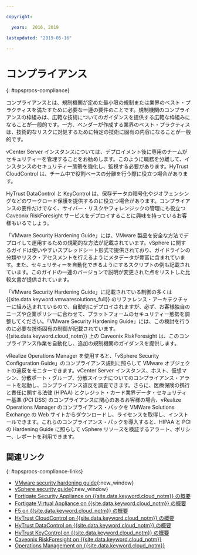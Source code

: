 ```yaml
---

copyright:

  years:  2016, 2019

lastupdated: "2019-05-16"

---
```


# コンプライアンス
{: #opsprocs-compliance}

コンプライアンスとは、規制機関が定めた最小限の規制または業界のベスト・プラクティスを満たすために必要な一連の要件のことです。規制機関のコンプライアンスの枠組みは、広範な技術についてのガイダンスを提供する広範な枠組みになることが一般的です。一方、ベンダーが作成する業界のベスト・プラクティスは、技術的なリスクに対処するために特定の技術に固有の内容になることが一般的です。

vCenter Server インスタンスについては、デプロイメント後に専用のチームがセキュリティーを管理することをお勧めします。このように職務を分離して、インスタンスのセキュリティー態勢を強化し、監視する必要があります。HyTrust CloudControl は、チーム中で役割ベースの分離を行う際に役立つ場合があります。

HyTrust DataControl と KeyControl は、保存データの暗号化やジオフェンシングなどのワークロード保護を提供するのに役立つ場合があります。コンプライアンスの要件だけでなく、サイバー・リスクやフォレンジックの管理にも役立つ Caveonix RiskForesight サービスをデプロイすることに興味を持っているお客様もいるでしょう。

「VMware Security Hardening Guide」には、VMware 製品を安全な方法でデプロイして運用するための規範的な方法が記載されています。vSphere に関するガイドは使いやすいスプレッドシート形式で提供されており、ガイドラインの分類やリスク・アセスメントを行えるようにメタデータが豊富に含まれています。また、セキュリティーを自動化できるようにするスクリプトの例も記載されています。このガイドの一連のバージョンで説明が変更された点をリストした比較文書が提供されています。

「VMware Security Hardening Guide」に記載されている制御の多くは {{site.data.keyword.vmwaresolutions_full}} のリファレンス・アーキテクチャーに組み込まれているので、自動的にデプロイされますが、必ず、お客様独自のニーズや企業ポリシーに合わせて、プラットフォームのセキュリティー態勢を調整してください。「VMware Security Hardening Guide」には、この検討を行うのに必要な技術固有の制御が記載されています。{{site.data.keyword.cloud_notm}} 上の Caveonix RiskForesight は、このコンプライアンス作業を自動化し、追加の規制機関のガイダンスを提供します。

vRealize Operations Manager を使用すると、「vSphere Security Configuration Guide」のコンプライアンス規則に照らして VMware オブジェクトの違反をモニターできます。vCenter Server インスタンス、ホスト、仮想マシン、分散ポート・グループ、分散スイッチについてのコンプライアンス・アラートを起動し、コンプライアンス違反を調査できます。さらに、医療保険の携行と責任に関する法律 (HIPAA) とクレジット・カード業界データ・セキュリティー基準 (PCI DSS) のコンプライアンスに関心のあるお客様の場合、vRealize Operations Manager のコンプライアンス・パックを VMWare Solutions Exchange の Web サイトからダウンロードし、ライセンスを取得し、インストールできます。これらのコンプライアンス・パックを導入すると、HIPAA と PCI の Hardening Guide に照らして vSphere リソースを検証するアラート、ポリシー、レポートを利用できます。


## 関連リンク
{: #opsprocs-compliance-links}

* [VMware security hardening guide](https://www.vmware.com/uk/security/hardening-guides.html){:new_window}
* [vSphere security guide](https://docs.vmware.com/en/VMware-vSphere/6.7/vsphere-esxi-vcenter-server-67-security-guide.pdf){:new_window}
* [Fortigate Security Appliance on {{site.data.keyword.cloud_notm}} の概要](/docs/services/vmwaresolutions/archiref/solution?topic=vmware-solutions-fsa_considerations#fsa_considerations)
* [Fortigate Virtual Appliance on {{site.data.keyword.cloud_notm}} の概要](/docs/services/vmwaresolutions/archiref/solution?topic=vmware-solutions-fortinetvm_considerations#fortinetvm_considerations)
* [F5 on {{site.data.keyword.cloud_notm}} の概要](/docs/services/vmwaresolutions/archiref/solution?topic=vmware-solutions-f5_considerations#f5_considerations)
* [HyTrust CloudControl on {{site.data.keyword.cloud_notm}} の概要](/docs/services/vmwaresolutions/services/htcc_considerations.html#hytrust-cloudcontrol-on-ibm-cloud-overview)
* [HyTrust DataControl on {{site.data.keyword.cloud_notm}} の概要](/docs/services/vmwaresolutions/services/htdc_considerations.html#hytrust-datacontrol-on-ibm-cloud-overview)
* [HyTrust KeyControl on {{site.data.keyword.cloud_notm}} の概要](/docs/services/vmwaresolutions/services/htkc_considerations.html#hytrust-keycontrol-on-ibm-cloud-overview)
* [Caveonix RiskForesight on {{site.data.keyword.cloud_notm}}](/docs/services/vmwaresolutions/archiref/caveonix/caveonix-intro.html#caveonix-riskforesight)
* [Operations Management on {{site.data.keyword.cloud_notm}}](/docs/services/vmwaresolutions/services?topic=vmware-solutions-opsmgmt-intro)
